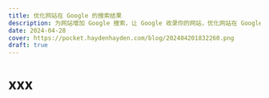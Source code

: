 ```yaml
---
title: 优化网站在 Google 的搜索结果
description: 为网站增加 Google 搜索，让 Google 收录你的网站，优化网站在 Google 的搜索结果。
date: 2024-04-28
cover: https://pocket.haydenhayden.com/blog/202404201832260.png
draft: true
---
```


# xxx